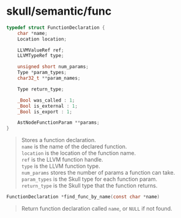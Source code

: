 # skull/semantic/func

```c
typedef struct FunctionDeclaration {
	char *name;
	Location location;

	LLVMValueRef ref;
	LLVMTypeRef type;

	unsigned short num_params;
	Type *param_types;
	char32_t **param_names;

	Type return_type;

	_Bool was_called : 1;
	_Bool is_external : 1;
	_Bool is_export : 1;

	AstNodeFunctionParam **params;
}
```

> Stores a function declaration.
> \
> `name` is the name of the declared function.
> \
> `location` is the location of the function name.
> \
> `ref` is the LLVM function handle.
> \
> `type` is the LLVM function type.
> \
> `num_params` stores the number of params a function can take.
> \
> `param_types` is the Skull type for each function param.
> \
> `return_type` is the Skull type that the function returns.

```c
FunctionDeclaration *find_func_by_name(const char *name)
```

> Return function declaration called `name`, or `NULL` if not found.

